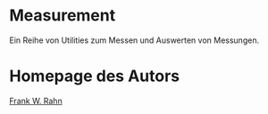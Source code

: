 # Measurement

Ein Reihe von Utilities zum Messen und Auswerten von Messungen.

# Homepage des Autors

[Frank W. Rahn](https://www.frank-rahn.de/?utm_source=github&utm_medium=readme&utm_campaign=performance&utm_content=measurement)